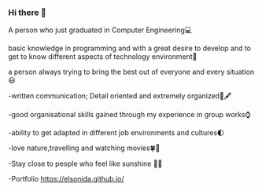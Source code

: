 ### Hi there 👋

A person who just graduated in Computer Engineering💻

basic knowledge in programming and with a great desire to develop and to get to know different aspects of technology environment👩

a person always trying to bring the best out of everyone and every situation😃

-written communication; Detail oriented and extremely organized💼🖋

-good organisational skills gained through my experience in group works⌚

-ability to get adapted in different job environments and cultures🌓

-love nature,travelling and watching movies🍀🐻

-Stay close to people who feel like sunshine 🌹🌞

-Portfolio https://elsonida.github.io/
